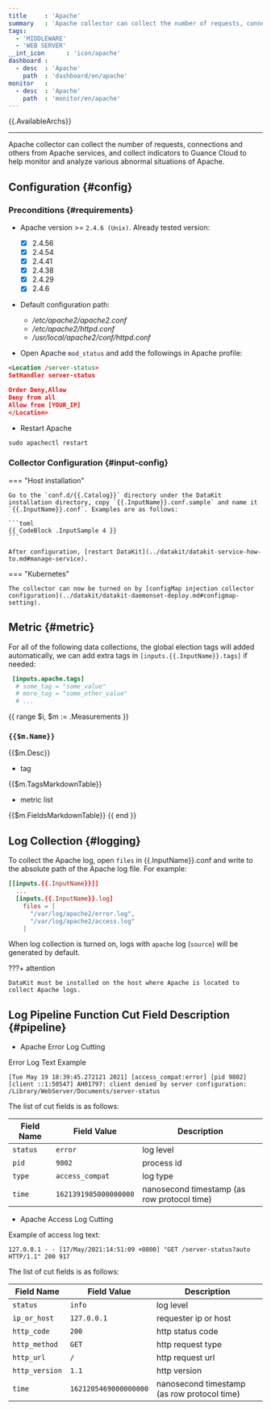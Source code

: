 ```yaml
---
title     : 'Apache'
summary   : 'Apache collector can collect the number of requests, connections, etc. from the Apache service'
tags:
  - 'MIDDLEWARE'
  - 'WEB SERVER'
__int_icon      : 'icon/apache'
dashboard :
  - desc  : 'Apache'
    path  : 'dashboard/en/apache'
monitor   :
  - desc  : 'Apache'
    path  : 'monitor/en/apache'
---
```


{{.AvailableArchs}}

---

Apache collector can collect the number of requests, connections and others from Apache services, and collect indicators to Guance Cloud to help monitor and analyze various abnormal situations of Apache.

## Configuration {#config}

### Preconditions {#requirements}

- Apache version >= `2.4.6 (Unix)`. Already tested version:
    - [x] 2.4.56
    - [x] 2.4.54
    - [x] 2.4.41
    - [x] 2.4.38
    - [x] 2.4.29
    - [x] 2.4.6

- Default configuration path:
    - */etc/apache2/apache2.conf*
    - */etc/apache2/httpd.conf*
    - */usr/local/apache2/conf/httpd.conf*

- Open Apache `mod_status` and add the followings in Apache profile:

```xml
<Location /server-status>
SetHandler server-status

Order Deny,Allow
Deny from all
Allow from [YOUR_IP]
</Location>
```

- Restart Apache

```shell
sudo apachectl restart
```

### Collector Configuration {#input-config}

<!-- markdownlint-disable MD046 -->
=== "Host installation"

    Go to the `conf.d/{{.Catalog}}` directory under the DataKit installation directory, copy `{{.InputName}}.conf.sample` and name it `{{.InputName}}.conf`. Examples are as follows:
    
    ```toml
    {{ CodeBlock .InputSample 4 }}
    ```
    
    After configuration, [restart DataKit](../datakit/datakit-service-how-to.md#manage-service).

=== "Kubernetes"

    The collector can now be turned on by [configMap injection collector configuration](../datakit/datakit-daemonset-deploy.md#configmap-setting).

## Metric {#metric}

For all of the following data collections, the global election tags will added automatically, we can add extra tags in `[inputs.{{.InputName}}.tags]` if needed:

``` toml
 [inputs.apache.tags]
  # some_tag = "some_value"
  # more_tag = "some_other_value"
  # ...
```

{{ range $i, $m := .Measurements }}

### `{{$m.Name}}`

{{$m.Desc}}

- tag

{{$m.TagsMarkdownTable}}

- metric list

{{$m.FieldsMarkdownTable}}
{{ end }}
## Log Collection {#logging}

To collect the Apache log, open  `files` in {{.InputName}}.conf and write to the absolute path of the Apache log file. For example:

```toml
[[inputs.{{.InputName}}]]
  ...
  [inputs.{{.InputName}}.log]
    files = [
      "/var/log/apache2/error.log",
      "/var/log/apache2/access.log"
    ]
```

When log collection is turned on, logs with `apache` log (`source`) will be generated by default.

<!-- markdownlint-disable MD046 -->
???+ attention

    DataKit must be installed on the host where Apache is located to collect Apache logs.
<!-- markdownlint-enable -->

## Log Pipeline Function Cut Field Description {#pipeline}

- Apache Error Log Cutting

Error Log Text Example

```log
[Tue May 19 18:39:45.272121 2021] [access_compat:error] [pid 9802] [client ::1:50547] AH01797: client denied by server configuration: /Library/WebServer/Documents/server-status
```

The list of cut fields is as follows:

| Field Name   | Field Value                | Description                         |
| ---      | ---                   | ---                          |
| `status` | `error`               | log level                     |
| `pid`    | `9802`                | process id                      |
| `type`   | `access_compat`       | log type                     |
| `time`   | `1621391985000000000` | nanosecond timestamp (as row protocol time) |

- Apache Access Log Cutting

Example of access log text:

```log
127.0.0.1 - - [17/May/2021:14:51:09 +0800] "GET /server-status?auto HTTP/1.1" 200 917
```

The list of cut fields is as follows:

| Field Name         | Field Value                | Description                         |
| ---            | ---                   | ---                          |
| `status`       | `info`                | log level                     |
| `ip_or_host`   | `127.0.0.1`           | requester ip or host             |
| `http_code`    | `200`                 | http status code             |
| `http_method`  | `GET`                 | http request type                |
| `http_url`     | `/`                   | http request url                 |
| `http_version` | `1.1`                 | http version                 |
| `time`         | `1621205469000000000` | nanosecond timestamp (as row protocol time) |

